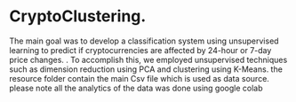 # CryptoClustering.

 The main goal was to develop a classification system using unsupervised learning to predict if cryptocurrencies are affected by 24-hour or 7-day price changes. . To accomplish this, we employed unsupervised techniques such as dimension reduction using PCA and clustering using K-Means.
 the resource folder contain the main Csv file which is used as data source.
please note all the analytics of the data was done using  google colab
